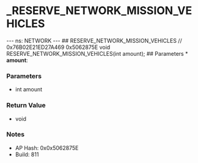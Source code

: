 # _RESERVE_NETWORK_MISSION_VEHICLES

--- ns: NETWORK --- ## RESERVE_NETWORK_MISSION_VEHICLES  // 0x76B02E21ED27A469 0x5062875E void RESERVE_NETWORK_MISSION_VEHICLES(int amount);   ## Parameters * **amount**:

### Parameters
* int amount

### Return Value
* void

### Notes
* AP Hash: 0x0x5062875E
* Build: 811

